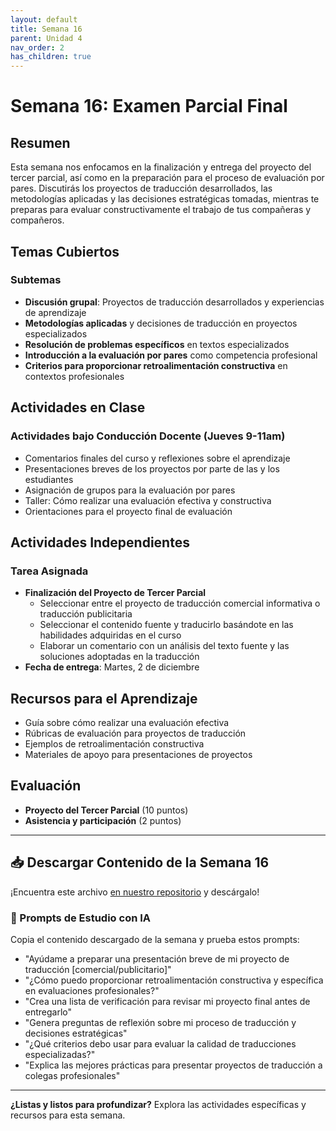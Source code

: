 ```yaml
---
layout: default
title: Semana 16
parent: Unidad 4
nav_order: 2
has_children: true
---
```


# Semana 16: Examen Parcial Final

## Resumen

Esta semana nos enfocamos en la finalización y entrega del proyecto del tercer parcial, así como en la preparación para el proceso de evaluación por pares. Discutirás los proyectos de traducción desarrollados, las metodologías aplicadas y las decisiones estratégicas tomadas, mientras te preparas para evaluar constructivamente el trabajo de tus compañeras y compañeros.

## Temas Cubiertos

### Subtemas
- **Discusión grupal**: Proyectos de traducción desarrollados y experiencias de aprendizaje
- **Metodologías aplicadas** y decisiones de traducción en proyectos especializados
- **Resolución de problemas específicos** en textos especializados
- **Introducción a la evaluación por pares** como competencia profesional
- **Criterios para proporcionar retroalimentación constructiva** en contextos profesionales

## Actividades en Clase

### Actividades bajo Conducción Docente (Jueves 9-11am)
- Comentarios finales del curso y reflexiones sobre el aprendizaje
- Presentaciones breves de los proyectos por parte de las y los estudiantes
- Asignación de grupos para la evaluación por pares
- Taller: Cómo realizar una evaluación efectiva y constructiva
- Orientaciones para el proyecto final de evaluación

## Actividades Independientes

### Tarea Asignada
- **Finalización del Proyecto de Tercer Parcial**
  - Seleccionar entre el proyecto de traducción comercial informativa o traducción publicitaria
  - Seleccionar el contenido fuente y traducirlo basándote en las habilidades adquiridas en el curso
  - Elaborar un comentario con un análisis del texto fuente y las soluciones adoptadas en la traducción
- **Fecha de entrega**: Martes, 2 de diciembre

## Recursos para el Aprendizaje

- Guía sobre cómo realizar una evaluación efectiva
- Rúbricas de evaluación para proyectos de traducción
- Ejemplos de retroalimentación constructiva
- Materiales de apoyo para presentaciones de proyectos

## Evaluación

- **Proyecto del Tercer Parcial** (10 puntos)
- **Asistencia y participación** (2 puntos)

---

## 📥 Descargar Contenido de la Semana 16
¡Encuentra este archivo [en nuestro repositorio](https://github.com/alainamb/uic_tr14-trad-comercial/blob/main/unidad4/semana16/semana16-resumen.md) y descárgalo!

### 🤖 Prompts de Estudio con IA
Copia el contenido descargado de la semana y prueba estos prompts:
- "Ayúdame a preparar una presentación breve de mi proyecto de traducción [comercial/publicitario]"
- "¿Cómo puedo proporcionar retroalimentación constructiva y específica en evaluaciones profesionales?"
- "Crea una lista de verificación para revisar mi proyecto final antes de entregarlo"
- "Genera preguntas de reflexión sobre mi proceso de traducción y decisiones estratégicas"
- "¿Qué criterios debo usar para evaluar la calidad de traducciones especializadas?"
- "Explica las mejores prácticas para presentar proyectos de traducción a colegas profesionales"

---

**¿Listas y listos para profundizar?** Explora las actividades específicas y recursos para esta semana.
